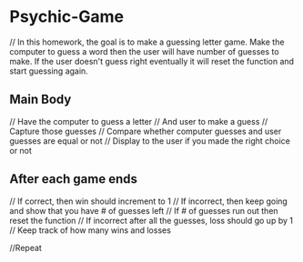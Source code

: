 # Psychic-Game
// In this homework, the goal is to make a guessing letter game. Make the computer to guess a word then the user will have number of guesses to make. If the user doesn't guess right eventually it will reset the function and start guessing again. 

## Main Body
// Have the computer to guess a letter
// And user to make a guess
// Capture those guesses
// Compare whether computer guesses and user guesses are equal or not
// Display to the user if you made the right choice or not

## After each game ends
// If correct, then win should increment to 1 
// If incorrect, then keep going and show that you have # of guesses left
// If # of guesses run out then reset the function
// If incorrect after all the guesses, loss should go up by 1
// Keep track of how many wins and losses

//Repeat 

